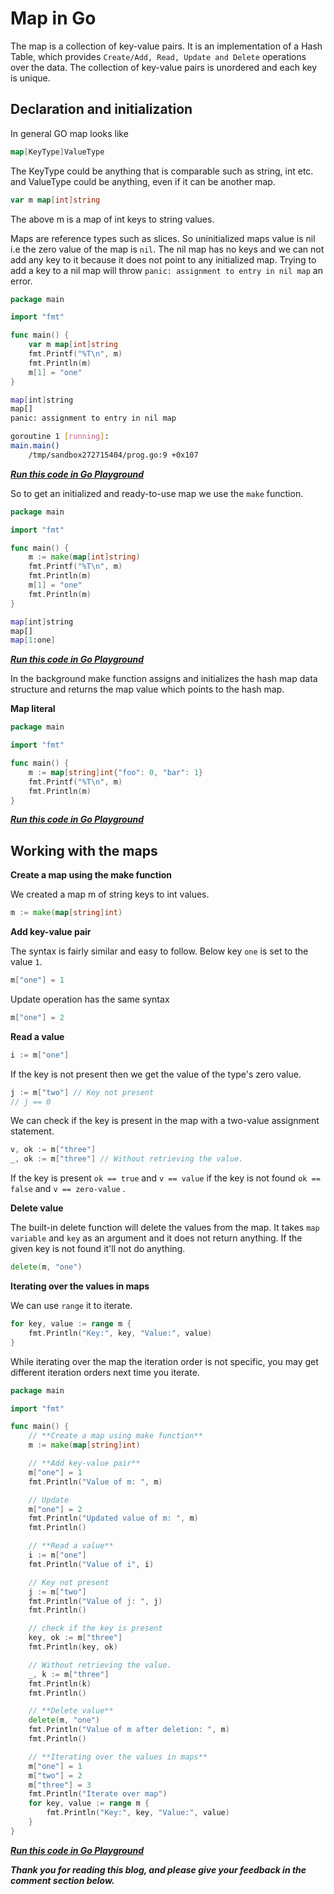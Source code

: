 # Map in Go

The map is a collection of key-value pairs. It is an implementation of a Hash Table, which provides `Create/Add, Read, Update and Delete` operations over the data. The collection of key-value pairs is unordered and each key is unique.

## Declaration and initialization

In general GO map looks like

```go
map[KeyType]ValueType
```

The KeyType could be anything that is comparable such as string, int etc. and ValueType could be anything, even if it can be another map.

```go
var m map[int]string
```

The above m is a map of int keys to string values.

Maps are reference types such as slices. So uninitialized maps value is nil i.e the zero value of the map is `nil`. The nil map has no keys and we can not add any key to it because it does not point to any initialized map. Trying to add a key to a nil map will throw `panic: assignment to entry in nil map` an error.

```go
package main

import "fmt"

func main() {
	var m map[int]string
	fmt.Printf("%T\n", m)
	fmt.Println(m)
  	m[1] = "one"
}
```

```bash
map[int]string
map[]
panic: assignment to entry in nil map

goroutine 1 [running]:
main.main()
	/tmp/sandbox272715404/prog.go:9 +0x107
```

[***Run this code in Go Playground***](https://play.golang.org/p/V_CiNrkv9gN)

So to get an initialized and ready-to-use map we use the `make` function.

```go
package main

import "fmt"

func main() {
	m := make(map[int]string)
	fmt.Printf("%T\n", m)
	fmt.Println(m)
	m[1] = "one"
	fmt.Println(m)
}
```

```bash
map[int]string
map[]
map[1:one]
```

[***Run this code in Go Playground***](https://play.golang.org/p/wBiLI4qulzY)

In the background make function assigns and initializes the hash map data structure and returns the map value which points to the hash map.

**Map literal**

```go
package main

import "fmt"

func main() {
	m := map[string]int{"foo": 0, "bar": 1}
	fmt.Printf("%T\n", m)
	fmt.Println(m)
}
```

[***Run this code in Go Playground***](https://play.golang.org/p/PgpzaAp2X7q)

## Working with the maps

**Create a map using the make function**

We created a map m of string keys to int values.

```go
m := make(map[string]int)
```

**Add key-value pair**

The syntax is fairly similar and easy to follow. Below key `one` is set to the value `1`.

```go
m["one"] = 1
```

Update operation has the same syntax

```go
m["one"] = 2
```

**Read a value**

```go
i := m["one"]
```

If the key is not present then we get the value of the type's zero value.

```go
j := m["two"] // Key not present
// j == 0
```

We can check if the key is present in the map with a two-value assignment statement.

```go
v, ok := m["three"]
_, ok := m["three"] // Without retrieving the value.
```

If the key is present `ok == true` and `v == value` if the key is not found `ok == false` and `v == zero-value` .

**Delete value**

The built-in delete function will delete the values from the map. It takes `map variable` and `key` as an argument and it does not return anything. If the given key is not found it'll not do anything.

```go
delete(m, "one")
```

**Iterating over the values in maps**

We can use `range` it to iterate.

```go
for key, value := range m {
    fmt.Println("Key:", key, "Value:", value)
}
```

While iterating over the map the iteration order is not specific, you may get different iteration orders next time you iterate.

```go
package main

import "fmt"

func main() {
	// **Create a map using make function**
	m := make(map[string]int)

	// **Add key-value pair**
	m["one"] = 1
	fmt.Println("Value of m: ", m)

	// Update
	m["one"] = 2
	fmt.Println("Updated value of m: ", m)
	fmt.Println()

	// **Read a value**
	i := m["one"]
	fmt.Println("Value of i", i)

	// Key not present
	j := m["two"]
	fmt.Println("Value of j: ", j)
	fmt.Println()

	// check if the key is present
	key, ok := m["three"]
	fmt.Println(key, ok)

	// Without retrieving the value.
	_, k := m["three"]
	fmt.Println(k)
	fmt.Println()

	// **Delete value**
	delete(m, "one")
	fmt.Println("Value of m after deletion: ", m)
	fmt.Println()

	// **Iterating over the values in maps**
	m["one"] = 1
	m["two"] = 2
	m["three"] = 3
	fmt.Println("Iterate over map")
	for key, value := range m {
		fmt.Println("Key:", key, "Value:", value)
	}
}
```

[***Run this code in Go Playground***](https://play.golang.org/p/rT3ajhAyenr)

***Thank you for reading this blog, and please give your feedback in the comment section below.***